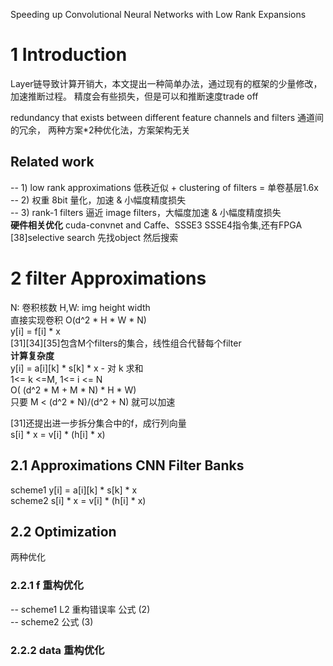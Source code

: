 Speeding up Convolutional Neural Networks with Low Rank Expansions

# 1 Introduction
Layer链导致计算开销大，本文提出一种简单办法，通过现有的框架的少量修改，加速推断过程。
精度会有些损失，但是可以和推断速度trade off

redundancy that exists between different feature channels and filters
通道间的冗余，
两种方案*2种优化法，方案架构无关

## Related work
-- 1) low rank approximations 低秩近似 + clustering of filters = 单卷基层1.6x  
-- 2) 权重 8bit 量化，加速 & 小幅度精度损失  
-- 3) rank-1 filters 逼近 image filters，大幅度加速 & 小幅度精度损失  
**硬件相关优化**
cuda-convnet and Caffe、SSSE3 SSSE4指令集,还有FPGA  
[38]selective search 先找object 然后搜索

# 2 filter Approximations
N: 卷积核数 H,W: img height width  
直接实现卷积 O(d^2 * H * W * N)  
y[i] = f[i] * x  
[31][34][35]包含M个filters的集合，线性组合代替每个filter  
**计算复杂度**  
y[i] = a[i][k] * s[k] * x	- 对 k 求和  
1<= k <=M, 1<= i <= N  
O( (d^2 * M + M * N) * H * W)  
只要 M < (d^2 * N)/(d^2 + N) 就可以加速  

[31]还提出进一步拆分集合中的f，成行列向量  
s[i] * x = v[i] * (h[i] * x)  

## 2.1 Approximations CNN Filter Banks
scheme1  y[i] = a[i][k] * s[k] * x  
scheme2  s[i] * x = v[i] * (h[i] * x)  

## 2.2 Optimization
两种优化  

### 2.2.1 f 重构优化
-- scheme1 L2 重构错误率 公式 (2)  
-- scheme2 公式 (3)  

### 2.2.2 data 重构优化